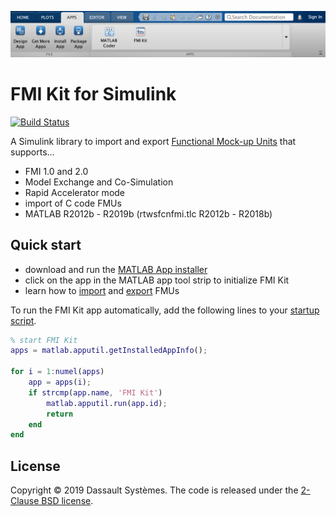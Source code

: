 ![FMI Kit app](docs/images/toolstrip.png)

# FMI Kit for Simulink

[![Build Status](https://dev.azure.com/CATIA-Systems/FMIKit-Simulink/_apis/build/status/CATIA-Systems.FMIKit-Simulink?branchName=master)](https://dev.azure.com/CATIA-Systems/FMIKit-Simulink/_build/latest?definitionId=4&branchName=master)

A Simulink library to import and export [Functional Mock-up Units](https://fmi-standard.org/) that supports...

- FMI 1.0 and 2.0
- Model Exchange and Co-Simulation
- Rapid Accelerator mode
- import of C code FMUs
- MATLAB R2012b - R2019b (rtwsfcnfmi.tlc R2012b - R2018b)

## Quick start

- download and run the [MATLAB App installer](https://github.com/CATIA-Systems/FMIKit-Simulink/releases)
- click on the app in the MATLAB app tool strip to initialize FMI Kit
- learn how to [import](docs/fmu_import.md) and [export](docs/fmu_export.md) FMUs

To run the FMI Kit app automatically, add the following lines to your [startup script](https://mathworks.com/help/matlab/ref/startup.html).

```matlab
% start FMI Kit
apps = matlab.apputil.getInstalledAppInfo();

for i = 1:numel(apps)
    app = apps(i);
    if strcmp(app.name, 'FMI Kit')
        matlab.apputil.run(app.id);
        return
    end
end
```

## License

Copyright &copy; 2019 Dassault Syst&egrave;mes.
The code is released under the [2-Clause BSD license](LICENSE.txt).
